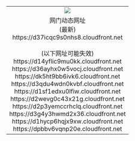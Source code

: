 ﻿<table>
  <tr></tr>
  <tr><td colspan=2 align=center><img src="https://d37icqc9s0nhs8.cloudfront.net/Up/oGate.jpg" /></td></tr>
  <tr><td colspan=2 align=center>网门动态网址<br/>(最新)
<br>https://d37icqc9s0nhs8.cloudfront.net
<br/><br/>(以下网址可能失效)
<br>https://d14yflic9mu0kk.cloudfront.net
<br>https://d36ayhx0w5vocj.cloudfront.net
<br>https://dk5ht9bb6ivk6.cloudfront.net
<br>https://d3qdu4wdn0kvbf.cloudfront.net
<br>https://d1sf1edxu0lfiw.cloudfront.net
<br>https://d2wevg0c43x21g.cloudfront.net
<br>https://d2p3yemccrhclq.cloudfront.net
<br>https://d3g4y3hwmd2x36.cloudfront.net
<br>https://d1hycp6hqjx9xw.cloudfront.net
<br>https://dpbbv6vqnp20e.cloudfront.net
    </td>
  </tr>
</table>
